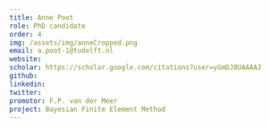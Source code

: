 ```yaml
---
title: Anne Poot
role: PhD candidate
order: 4
img: /assets/img/anneCropped.png
email: a.poot-1@tudelft.nl
website: 
scholar: https://scholar.google.com/citations?user=yGmDJ8UAAAAJ
github: 
linkedin: 
twitter: 
promotor: F.P. van der Meer
project: Bayesian Finite Element Method
---
```

